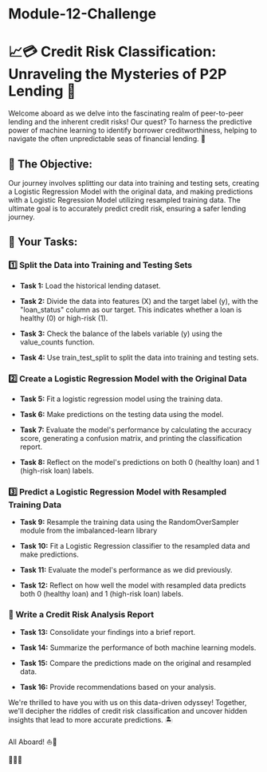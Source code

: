 # Module-12-Challenge

# 📈💳 Credit Risk Classification: Unraveling the Mysteries of P2P Lending 🚀
Welcome aboard as we delve into the fascinating realm of peer-to-peer lending and the inherent credit risks! Our quest? To harness the predictive power of machine learning to identify borrower creditworthiness, helping to navigate the often unpredictable seas of financial lending. 🌊

## 🎯 The Objective:
Our journey involves splitting our data into training and testing sets, creating a Logistic Regression Model with the original data, and making predictions with a Logistic Regression Model utilizing resampled training data. The ultimate goal is to accurately predict credit risk, ensuring a safer lending journey.

## 📝 Your Tasks:
### 1️⃣ Split the Data into Training and Testing Sets
- **Task 1:** Load the historical lending dataset.

- **Task 2:** Divide the data into features (X) and the target label (y), with the "loan_status" column as our target. This indicates whether a loan is healthy (0) or high-risk (1).
  
- **Task 3:** Check the balance of the labels variable (y) using the value_counts function.
  
- **Task 4:** Use train_test_split to split the data into training and testing sets.

### 2️⃣ Create a Logistic Regression Model with the Original Data
- **Task 5:** Fit a logistic regression model using the training data.
  
- **Task 6:** Make predictions on the testing data using the model.
  
- **Task 7:** Evaluate the model's performance by calculating the accuracy score, generating a confusion matrix, and printing the classification report.
  
- **Task 8:** Reflect on the model's predictions on both 0 (healthy loan) and 1 (high-risk loan) labels.
### 3️⃣ Predict a Logistic Regression Model with Resampled Training Data
- **Task 9:** Resample the training data using the RandomOverSampler module from the imbalanced-learn library
  
- **Task 10:** Fit a Logistic Regression classifier to the resampled data and make predictions.
- **Task 11:** Evaluate the model's performance as we did previously.

- **Task 12:** Reflect on how well the model with resampled data predicts both 0 (healthy loan) and 1 (high-risk loan) labels.
### 📄 Write a Credit Risk Analysis Report
- **Task 13:** Consolidate your findings into a brief report.
  
- **Task 14:** Summarize the performance of both machine learning models.

- **Task 15:** Compare the predictions made on the original and resampled data.

- **Task 16:** Provide recommendations based on your analysis.


We're thrilled to have you with us on this data-driven odyssey! Together, we'll decipher the riddles of credit risk classification and uncover hidden insights that lead to more accurate predictions. 🏝️

All Aboard! ⛵️🌅

🎉🚀🤖